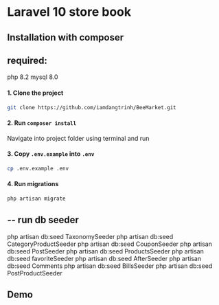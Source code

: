 # Laravel 10 store book

## Installation with composer
## required:
php 8.2
mysql 8.0

#### 1. Clone the project
```bash
git clone https://github.com/iamdangtrinh/BeeMarket.git
```
#### 2. Run `composer install`
Navigate into project folder using terminal and run
#### 3. Copy `.env.example` into `.env`
```bash
cp .env.example .env
```
#### 4. Run migrations

```bash
php artisan migrate
```

## -- run db seeder
php artisan db:seed TaxonomySeeder
php artisan db:seed CategoryProductSeeder
php artisan db:seed CouponSeeder
php artisan db:seed PostSeeder
php artisan db:seed ProductsSeeder
php artisan db:seed favoriteSeeder
php artisan db:seed AfterSeeder
php artisan db:seed Comments
php artisan db:seed BillsSeeder
php artisan db:seed PostProductSeeder

## Demo

## 
